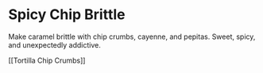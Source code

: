 # Spicy Chip Brittle

Make caramel brittle with chip crumbs, cayenne, and pepitas. Sweet, spicy, and unexpectedly addictive.

[[Tortilla Chip Crumbs]]
